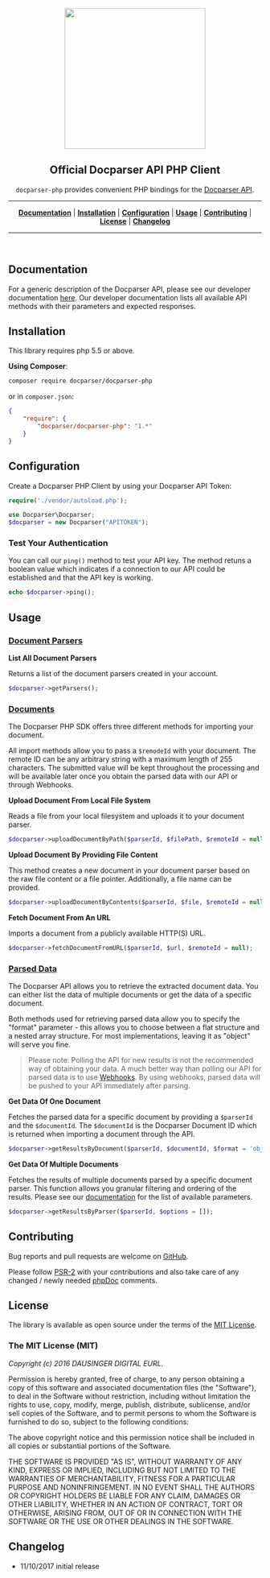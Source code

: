 <p align="center">
<a href="https://docparser.com" title="Extract Data From PDF"><img width="280" src="https://docparser.com/img/logo.png"></a>
</p>

<h2 align="center">Official Docparser API PHP Client</h2>

<p align="center"><code>docparser-php</code> provides convenient PHP bindings for the <a href="https://dev.docparser.com">Docparser API</a>.</p>

<hr>

<p align="center">
<b><a href="#documentation">Documentation</a></b>
|
<b><a href="#installation">Installation</a></b>
|
<b><a href="#configuration">Configuration</a></b>
|
<b><a href="#usage">Usage</a></b>
|
<b><a href="#contributing">Contributing</a></b>
|
<b><a href="#license">License</a></b>
|
<b><a href="#changelog">Changelog</a></b>
</p>
<hr>
<br>

## Documentation

For a generic description of the Docparser API, please see our developer documentation [here](https://dev.docparser.com/). Our developer documentation lists all available API methods with their parameters and expected responses.

## Installation

This library requires php 5.5 or above.


**Using Composer**:


```sh
composer require docparser/docparser-php
```
or in `composer.json`:

```json
{
    "require": {
        "docparser/docparser-php": "1.*"
    }
}
```

## Configuration

Create a Docparser PHP Client by using your Docparser API Token:

```php
require('./vendor/autoload.php');

use Docparser\Docparser;
$docparser = new Docparser("APITOKEN");
```

### Test Your Authentication

You can call our `ping()` method to test your API key. The method retuns a boolean value which indicates if a connection to our API could be established and that the API key is working.

```php
echo $docparser->ping();
```
## Usage

### [Document Parsers](https://dev.docparser.com/#parsers)

**List All Document Parsers**

Returns a list of the document parsers created in your account.
```php
$docparser->getParsers();
```

### [Documents](https://dev.docparser.com/#documents)

The Docparser PHP SDK offers three different methods for importing your document.

All import methods allow you to pass a `$remodeId` with your document. The remote ID can be any arbitrary string with a maximum length of 255 characters. The submitted value will be kept throughout the processing and will be available later once you obtain the parsed data with our API or through Webhooks.

**Upload Document From Local File System**

Reads a file from your local filesystem and uploads it to your document parser.
```php
$docparser->uploadDocumentByPath($parserId, $filePath, $remoteId = null);
```

**Upload Document By Providing File Content**

This method creates a new document in your document parser based on the raw file content or a file pointer. Additionally, a file name can be provided.
```php
$docparser->uploadDocumentByContents($parserId, $file, $remoteId = null, $filename = null);
```

**Fetch Document From An URL**

Imports a document from a publicly available HTTP(S) URL.
```php
$docparser->fetchDocumentFromURL($parserId, $url, $remoteId = null);
```

### [Parsed Data](https://dev.docparser.com/#parsed-data)

The Docparser API allows you to retrieve the extracted document data. You can either list the data of multiple documents or get the data of a specific document.

Both methods used for retrieving parsed data allow you to specify the "format" parameter - this allows you to choose between a flat structure and a nested array structure. For most implementations, leaving it as "object" will serve you fine.

> Please note: Polling the API for new results is not the recommended way of obtaining your data. A much better way than polling our API for parsed data is to use [Webhooks](https://docparser.com/integration/webhooks). By using webhooks, parsed data will be pushed to your API immediately after parsing.

**Get Data Of One Document**

Fetches the parsed data for a specific document by providing a `$parserId` and the `$documentId`. The `$documentId` is the Docparser Document ID which is returned when importing a document through the API.
```php
$docparser->getResultsByDocument($parserId, $documentId, $format = 'object');
```

**Get Data Of Multiple Documents**

Fetches the results of multiple documents parsed by a specific document parser. This function allows you granular filtering and ordering of the results. Please see our [documentation](https://dev.docparser.com/?shell#get-multiple-data-sets) for the list of available parameters.
```php
$docparser->getResultsByParser($parserId, $options = []);
```

## Contributing

Bug reports and pull requests are welcome on [GitHub](https://github.com/docparser/docparser-php).

Please follow [PSR-2](http://www.php-fig.org/psr/psr-2/) with your contributions and also take care of any changed / newly needed [phpDoc](https://phpdoc.org/) comments.

## License

The library is available as open source under the terms of the [MIT License](http://opensource.org/licenses/MIT).

### The MIT License (MIT)

*Copyright (c) 2016 DAUSINGER DIGITAL EURL.*

Permission is hereby granted, free of charge, to any person obtaining a copy of this software and associated documentation files (the "Software"), to deal in the Software without restriction, including without limitation the rights to use, copy, modify, merge, publish, distribute, sublicense, and/or sell copies of the Software, and to permit persons to whom the Software is furnished to do so, subject to the following conditions:

The above copyright notice and this permission notice shall be included in all copies or substantial portions of the Software.

THE SOFTWARE IS PROVIDED "AS IS", WITHOUT WARRANTY OF ANY KIND, EXPRESS OR IMPLIED, INCLUDING BUT NOT LIMITED TO THE WARRANTIES OF MERCHANTABILITY, FITNESS FOR A PARTICULAR PURPOSE AND NONINFRINGEMENT. IN NO EVENT SHALL THE AUTHORS OR COPYRIGHT HOLDERS BE LIABLE FOR ANY CLAIM, DAMAGES OR OTHER LIABILITY, WHETHER IN AN ACTION OF CONTRACT, TORT OR OTHERWISE, ARISING FROM, OUT OF OR IN CONNECTION WITH THE SOFTWARE OR THE USE OR OTHER DEALINGS IN THE SOFTWARE.

## Changelog
* 11/10/2017 initial release
